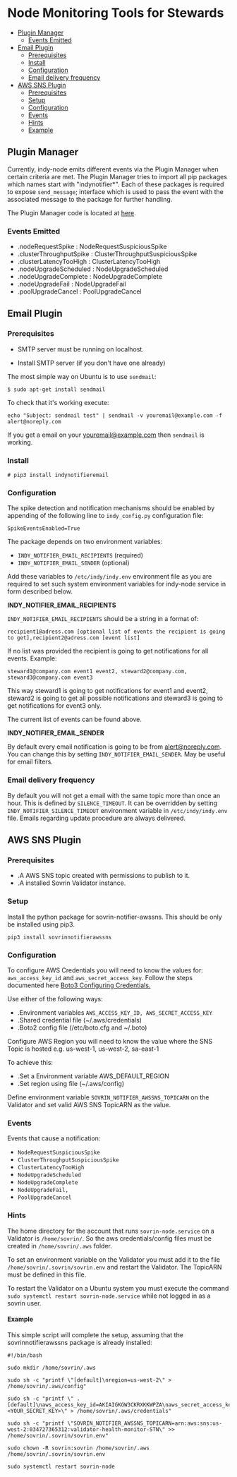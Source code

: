 # Node Monitoring Tools for Stewards

* [Plugin Manager](#plugin-manager)
  * [Events Emitted](#events-emitted)
* [Email Plugin](#email-plugin)
    * [Prerequisites](#prerequisites)
    * [Install](#install)
    * [Configuration](#configuration)
    * [Email delivery frequency](#email-delivery-frequency)
* [AWS SNS Plugin](#aws-sns-plugin)
  * [Prerequisites](#prerequisites)
  * [Setup](#setup)
  * [Configuration](#configuration)
  * [Events](#events)
  * [Hints](#hints)
  * [Example](#example)


## Plugin Manager

Currently, indy-node emits different events via the Plugin Manager when certain criteria are met. The Plugin Manager tries to import all pip packages which names start with "indynotifier*". Each of these packages is required to expose `send_message`; interface which is used to pass the event with the associated message to the package for further handling.

The Plugin Manager code is located at [here](https://github.com/hyperledger/indy-plenum/blob/master/plenum/server/notifier_plugin_manager.py#L23).

### Events Emitted

- .nodeRequestSpike : NodeRequestSuspiciousSpike
- .clusterThroughputSpike : ClusterThroughputSuspiciousSpike
- .clusterLatencyTooHigh : ClusterLatencyTooHigh
- .nodeUpgradeScheduled : NodeUpgradeScheduled
- .nodeUpgradeComplete : NodeUpgradeComplete
- .nodeUpgradeFail :  NodeUpgradeFail
- .poolUpgradeCancel :  PoolUpgradeCancel


## Email Plugin

### Prerequisites

* SMTP server must be running on localhost.

* Install SMTP server (if you don't have one already)

The most simple way on Ubuntu is to use `sendmail`:

`$ sudo apt-get install sendmail`

To check that it's working execute:

`echo "Subject: sendmail test" | sendmail -v youremail@example.com -f alert@noreply.com`

If you get a email on your youremail@example.com then `sendmail` is working.

### Install

`# pip3 install indynotifieremail`

### Configuration

The spike detection and notification mechanisms should be enabled by appending of the following line to
`indy_config.py` configuration file:

`SpikeEventsEnabled=True`

The package depends on two environment variables:

- `INDY_NOTIFIER_EMAIL_RECIPIENTS` (required)
- `INDY_NOTIFIER_EMAIL_SENDER` (optional)

Add these variables to `/etc/indy/indy.env` environment file as you are required to set such system environment
variables for indy-node service in form described below.

**INDY_NOTIFIER_EMAIL_RECIPIENTS**

`INDY_NOTIFIER_EMAIL_RECIPIENTS` should be a string in a format of:

`recipient1@adress.com [optional list of events the recipient is going to get],recipient2@adress.com [event list]`

If no list was provided the recipient is going to get notifications for all events. Example:

`steward1@company.com event1 event2, steward2@company.com, steward3@company.com event3`

This way steward1 is going to get notifications for event1 and event2, steward2 is going to get all possible notifications and steward3 is going to get notifications for event3 only.

The current list of events can be found above.

**INDY_NOTIFIER_EMAIL_SENDER**

By default every email notification is going to be from alert@noreply.com. You can change this by setting `INDY_NOTIFIER_EMAIL_SENDER`. May be useful for email filters.

### Email delivery frequency

By default you will not get a email with the same topic more than once an hour. This is defined by `SILENCE_TIMEOUT`. It can be overridden by setting `INDY_NOTIFIER_SILENCE_TIMEOUT` environment variable in `/etc/indy/indy.env` file. Emails regarding update procedure are always delivered.


## AWS SNS Plugin

### Prerequisites

- .A AWS SNS topic created with permissions to publish to it.
- .A installed Sovrin Validator instance.

### Setup

Install the python package for sovrin-notifier-awssns. This should be only be installed using pip3.

`pip3 install sovrinnotifierawssns`

### Configuration

To configure AWS Credentials you will need to know the values for: `aws_access_key_id` and `aws_secret_access_key`. Follow the steps documented here [Boto3 Configuring Credentials.](https://boto3.readthedocs.io/en/latest/guide/configuration.html#configuring-credentials)

Use either of the following ways:

- .Environment variables `AWS_ACCESS_KEY_ID, AWS_SECRET_ACCESS_KEY`
- .Shared credential file (~/.aws/credentials)
- .Boto2 config file (/etc/boto.cfg and ~/.boto)

Configure AWS Region you will need to know the value where the SNS Topic is hosted e.g. us-west-1, us-west-2, sa-east-1

To achieve this:

- .Set a Environment variable AWS\_DEFAULT\_REGION
- .Set region using file (~/.aws/config)

Define environment variable `SOVRIN_NOTIFIER_AWSSNS_TOPICARN` on the Validator and set valid AWS SNS TopicARN as the value.

### Events

Events that cause a notification:

* `NodeRequestSuspiciousSpike`
* `ClusterThroughputSuspiciousSpike`
* `ClusterLatencyTooHigh`
* `NodeUpgradeScheduled`
* `NodeUpgradeComplete`
* `NodeUpgradeFail,`
* `PoolUpgradeCancel`


### Hints

The home directory for the account that runs `sovrin-node.service` on a Validator is `/home/sovrin/`. So the aws credentials/config files must be created in `/home/sovrin/.aws` folder.

To set an environment variable on the Validator you must add it to the file `/home/sovrin/.sovrin/sovrin.env` and restart the Validator. The TopicARN must be defined in this file.

To restart the Validator on a Ubuntu system you must execute the command `sudo systemctl restart sovrin-node.service` while not logged in as a sovrin user.

#### Example

This simple script will complete the setup, assuming that the sovrinnotifierawssns package is already installed:

```
#!/bin/bash

sudo mkdir /home/sovrin/.aws

sudo sh -c "printf \"[default]\nregion=us-west-2\" > /home/sovrin/.aws/config"

sudo sh -c "printf \" .[default]\naws_access_key_id=AKIAIGKGW3CKRXKKWPZA\naws_secret_access_key=<YOUR_SECRET_KEY>\" > /home/sovrin/.aws/credentials"

sudo sh -c "printf \"SOVRIN_NOTIFIER_AWSSNS_TOPICARN=arn:aws:sns:us-west-2:034727365312:validator-health-monitor-STN\" >> /home/sovrin/.sovrin/sovrin.env"

sudo chown -R sovrin:sovrin /home/sovrin/.aws /home/sovrin/.sovrin/sovrin.env

sudo systemctl restart sovrin-node

```
